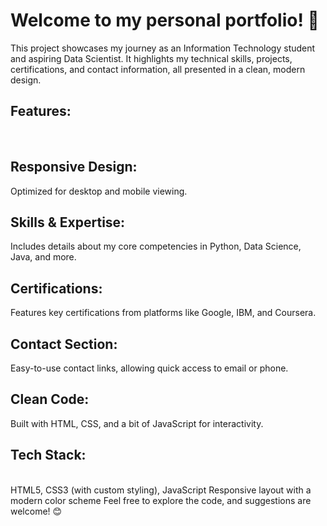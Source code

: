 # Welcome to my personal portfolio! 🚀

This project showcases my journey as an Information Technology student and aspiring Data Scientist. It highlights my technical skills, projects, certifications, and contact information, all presented in a clean, modern design.

<h2>Features:</h2>
<br>
<h2>Responsive Design:</h2> Optimized for desktop and mobile viewing.
<h2>Skills & Expertise:</h2> Includes details about my core competencies in Python, Data Science, Java, and more.
<h2>Certifications:</h2> Features key certifications from platforms like Google, IBM, and Coursera.
<h2>Contact Section:</h2> Easy-to-use contact links, allowing quick access to email or phone.
<h2>Clean Code:</h2> Built with HTML, CSS, and a bit of JavaScript for interactivity.<br>
<h2>Tech Stack:</h2>
<br>
HTML5, CSS3 (with custom styling), JavaScript
Responsive layout with a modern color scheme
Feel free to explore the code, and suggestions are welcome! 😊
